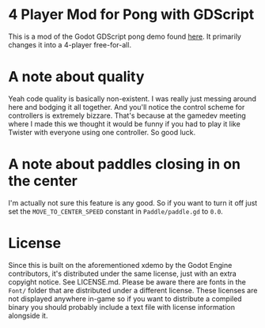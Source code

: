 # 4 Player Mod for Pong with GDScript
This is a mod of the Godot GDScript pong demo found [here](https://github.com/godotengine/godot-demo-projects/tree/3.3-f9333dc/2d/pong). It primarily changes it into a 4-player free-for-all.

# A note about quality
Yeah code quality is basically non-existent. I was really just messing around here and bodging it all together. And you'll notice the control scheme for controllers is extremely bizzare. That's because at the gamedev meeting where I made this we thought it would be funny if you had to play it like Twister with everyone using one controller. So good luck.

# A note about paddles closing in on the center
I'm actually not sure this feature is any good. So if you want to turn it off just set the `MOVE_TO_CENTER_SPEED` constant in `Paddle/paddle.gd` to `0.0`.

# License
Since this is built on the aforementioned xdemo by the Godot Engine contributors, it's distributed under the same license, just with an extra copyight notice. See LICENSE.md. Please be aware there are fonts in the `Font/` folder that are distributed under a different license. These licenses are not displayed anywhere in-game so if you want to distribute a compiled binary you should probably include a text file with license information alongside it.
